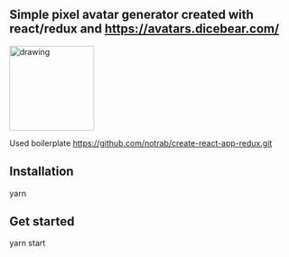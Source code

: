 ## Simple pixel avatar generator created with react/redux and https://avatars.dicebear.com/
<img src="https://avatars.dicebear.com/v2/male/pixel.svg" alt="drawing" width="150"/>

Used boilerplate https://github.com/notrab/create-react-app-redux.git

## Installation

yarn


## Get started

yarn start